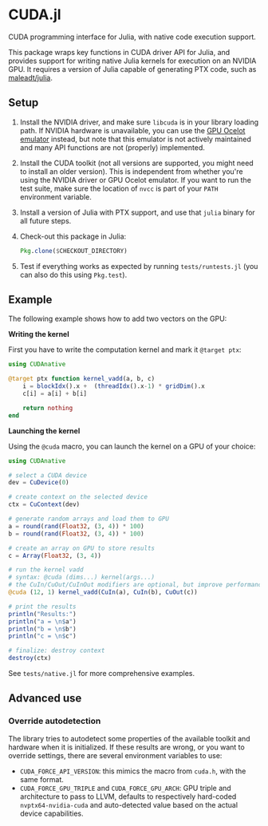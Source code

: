 CUDA.jl
=======

CUDA programming interface for Julia, with native code execution support.

This package wraps key functions in CUDA driver API for Julia, and provides
support for writing native Julia kernels for execution on an NVIDIA GPU. It
requires a version of Julia capable of generating PTX code, such as
[maleadt/julia](https://github.com/maleadt/julia).


## Setup

1. Install the NVIDIA driver, and make sure `libcuda` is in your library loading
   path. If NVIDIA hardware is unavailable, you can use the [GPU Ocelot
   emulator](https://github.com/maleadt/gpuocelot) instead, but note that this
   emulator is not actively maintained and many API functions are not (properly)
   implemented.

2. Install the CUDA toolkit (not all versions are supported, you might need to
   install an older version). This is independent from whether you're using the
   NVIDIA driver or GPU Ocelot emulator. If you want to run the test suite, make
   sure the location of `nvcc` is part of your `PATH` environment variable.

3. Install a version of Julia with PTX support, and use that `julia` binary for
   all future steps.

4. Check-out this package in Julia:

   ```julia
   Pkg.clone($CHECKOUT_DIRECTORY)
   ```

5. Test if everything works as expected by running `tests/runtests.jl` (you can
   also do this using `Pkg.test`).


## Example

The following example shows how to add two vectors on the GPU:

**Writing the kernel**

First you have to write the computation kernel and mark it `@target ptx`:

```julia
using CUDAnative

@target ptx function kernel_vadd(a, b, c)
    i = blockIdx().x +  (threadIdx().x-1) * gridDim().x
    c[i] = a[i] + b[i]

    return nothing
end

```

**Launching the kernel**

Using the `@cuda` macro, you can launch the kernel on a GPU of your choice:

```julia
using CUDAnative

# select a CUDA device
dev = CuDevice(0)

# create context on the selected device
ctx = CuContext(dev)

# generate random arrays and load them to GPU
a = round(rand(Float32, (3, 4)) * 100)
b = round(rand(Float32, (3, 4)) * 100)

# create an array on GPU to store results
c = Array(Float32, (3, 4))

# run the kernel vadd
# syntax: @cuda (dims...) kernel(args...)
# the CuIn/CuOut/CuInOut modifiers are optional, but improve performance
@cuda (12, 1) kernel_vadd(CuIn(a), CuIn(b), CuOut(c))

# print the results
println("Results:")
println("a = \n$a")
println("b = \n$b")
println("c = \n$c")

# finalize: destroy context
destroy(ctx)
```

See `tests/native.jl` for more comprehensive examples.


## Advanced use

### Override autodetection

The library tries to autodetect some properties of the available toolkit and
hardware when it is initialized. If these results are wrong, or you want to
override settings, there are several environment variables to use:

* `CUDA_FORCE_API_VERSION`: this mimics the macro from `cuda.h`, with the same
  format.
* `CUDA_FORCE_GPU_TRIPLE` and `CUDA_FORCE_GPU_ARCH`: GPU triple and architecture
  to pass to LLVM, defaults to respectively hard-coded `nvptx64-nvidia-cuda` and
  auto-detected value based on the actual device capabilities.
